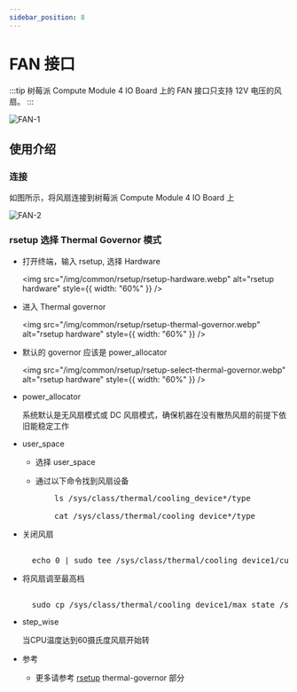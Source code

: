 ```yaml
---
sidebar_position: 8
---
```


# FAN 接口

:::tip
树莓派 Compute Module 4 IO Board 上的 FAN 接口只支持 12V 电压的风扇。
:::

![FAN-1](/img/cm3j/fan-1.webp)

## 使用介绍

### 连接

如图所示，将风扇连接到树莓派 Compute Module 4 IO Board 上

![FAN-2](/img/cm3j/fan-2.webp)

### rsetup 选择 Thermal Governor 模式

- 打开终端，输入 rsetup, 选择 Hardware

  <img
  src="/img/common/rsetup/rsetup-hardware.webp"
  alt="rsetup hardware"
  style={{ width: "60%" }}
  />

- 进入 Thermal governor

  <img
  src="/img/common/rsetup/rsetup-thermal-governor.webp"
  alt="rsetup hardware"
  style={{ width: "60%" }}
  />

- 默认的 governor 应该是 power_allocator

  <img
  src="/img/common/rsetup/rsetup-select-thermal-governor.webp"
  alt="rsetup hardware"
  style={{ width: "60%" }}
  />

- power_allocator

  系统默认是无风扇模式或 DC 风扇模式，确保机器在没有散热风扇的前提下依旧能稳定工作

- user_space

  - 选择 user_space

  - 通过以下命令找到风扇设备

    <pre>
        ls /sys/class/thermal/cooling_device*/type <br />
        cat /sys/class/thermal/cooling_device*/type
    </pre>

- 关闭风扇

  <pre style={{ whiteSpace: "nowrap" }}>
    <!-- prettier-ignore -->
    echo 0 | sudo tee /sys/class/thermal/cooling_device1/cur_state  
  </pre>

- 将风扇调至最高档

  <pre style={{ whiteSpace: "nowrap" }}>
    <!-- prettier-ignore -->
    sudo cp /sys/class/thermal/cooling_device1/max_state /sys/class/thermal/cooling_device1/cur_state  
  </pre>

- step_wise

  当CPU温度达到60摄氏度风扇开始转

- 参考

  - 更多请参考 [rsetup](../../../os-config/rsetup.md) thermal-governor 部分
